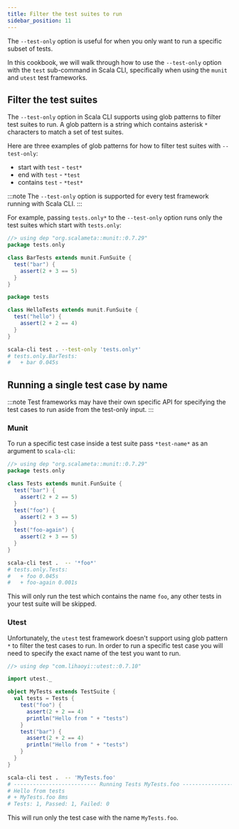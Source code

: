 ```yaml
---
title: Filter the test suites to run
sidebar_position: 11
---
```


The `--test-only` option is useful for when you only want to run a specific subset of tests.

In this cookbook, we will walk through how to use the `--test-only` option with the `test` sub-command in Scala CLI,
specifically when using the `munit` and `utest` test frameworks.

## Filter the test suites

The `--test-only` option in Scala CLI supports using glob patterns to filter test suites to run. A glob pattern is a
string which contains asterisk `*` characters to match a set of test suites.

Here are three examples of glob patterns for how to filter test suites with `--test-only`:

- start with `test` - `test*`
- end with `test` - `*test`
- contains `test` -  `*test*`

:::note
The `--test-only` option is supported for every test framework running with Scala CLI.
:::

For example, passing `tests.only*` to the `--test-only` option runs only the test suites which start with `tests.only`:

```scala title=BarTests.scala
//> using dep "org.scalameta::munit::0.7.29"
package tests.only

class BarTests extends munit.FunSuite {
  test("bar") {
    assert(2 + 3 == 5)
  }
}
```

```scala title=HelloTests.scala
package tests

class HelloTests extends munit.FunSuite {
  test("hello") {
    assert(2 + 2 == 4)
  }
}
```

```bash
scala-cli test . --test-only 'tests.only*' 
# tests.only.BarTests:
#   + bar 0.045s
```

<!-- Expected:
tests.only.BarTests:
+ bar
-->

## Running a single test case by name

:::note
Test frameworks may have their own specific API for specifying the test cases to run aside from the test-only input.
:::

### Munit

To run a specific test case inside a test suite pass `*test-name*` as an argument to `scala-cli`:

<!-- clear -->

```scala title=MunitTests.scala
//> using dep "org.scalameta::munit::0.7.29"
package tests.only

class Tests extends munit.FunSuite {
  test("bar") {
    assert(2 + 2 == 5)
  }
  test("foo") {
    assert(2 + 3 == 5)
  }
  test("foo-again") {
    assert(2 + 3 == 5)
  }
}
```

```bash
scala-cli test .  -- '*foo*'
# tests.only.Tests:
#   + foo 0.045s
#   + foo-again 0.001s
```

<!-- Expected:
tests.only.Tests:
+ foo
+ foo-again
-->

This will only run the test which contains the name `foo`, any other tests in your test suite will be skipped.

### Utest

Unfortunately, the `utest` test framework doesn't support using glob pattern `*` to filter the test cases to run. In
order to run a specific test case you will need to specify the exact name of the test you want to run.

<!-- clear -->

```scala title=MyTests.scala
//> using dep "com.lihaoyi::utest::0.7.10"

import utest._

object MyTests extends TestSuite {
  val tests = Tests {
    test("foo") {
      assert(2 + 2 == 4)
      println("Hello from " + "tests")
    }
    test("bar") {
      assert(2 + 2 == 4)
      println("Hello from " + "tests")
    }
  }
}
```

```bash
scala-cli test .  -- 'MyTests.foo'
# -------------------------- Running Tests MyTests.foo --------------------------
# Hello from tests
# + MyTests.foo 8ms  
# Tests: 1, Passed: 1, Failed: 0
```

<!-- Expected:
Running Tests MyTests.foo
Hello from tests
+ MyTests.foo
Tests: 1, Passed: 1, Failed: 0
-->

This will run only the test case with the name `MyTests.foo`.
